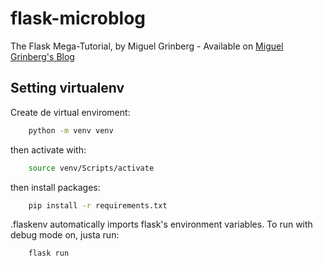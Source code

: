 # flask-microblog

The Flask Mega-Tutorial, by Miguel Grinberg - Available on [Miguel Grinberg's Blog](https://blog.miguelgrinberg.com/post/the-flask-mega-tutorial-part-i-hello-world)

## Setting virtualenv

Create de virtual enviroment:
```bash
    python -m venv venv
```
then activate with:
```bash
    source venv/Scripts/activate
```
then install packages:
```bash
    pip install -r requirements.txt
```

.flaskenv automatically imports flask's environment variables. To run with debug mode on, justa run:
```bash
    flask run
```


